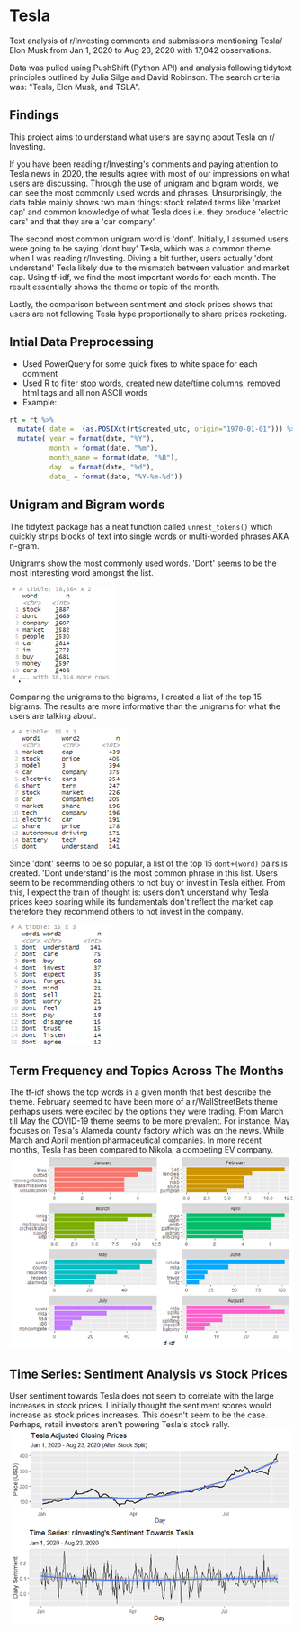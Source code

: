 # Tesla
Text analysis of r/Investing comments and submissions mentioning Tesla/ Elon Musk from Jan 1, 2020 to Aug 23, 2020 with 17,042 observations.

Data was pulled using PushShift (Python API) and analysis following tidytext principles outlined by Julia Silge and David Robinson. The search criteria was: "Tesla, Elon Musk, and TSLA". 

## Findings 
This project aims to understand what users are saying about Tesla on r/ Investing.

If you have been reading r/Investing's comments and paying attention to Tesla news in 2020, the results agree with most of our impressions on what users are discussing. Through the use of unigram and bigram words, we can see the most commonly used words and phrases. Unsurprisingly, the data table mainly shows two main things: stock related terms like 'market cap' and common knowledge of what Tesla does i.e. they produce 'electric cars' and that they are a 'car company'.

The second most common unigram word is 'dont'. Initially, I assumed users were going to be saying 'dont buy' Tesla, which was a common theme when I was reading r/Investing. Diving a bit further, users actually 'dont understand' Tesla likely due to the mismatch between valuation and market cap.
Using tf-idf, we find the most important words for each month. The result essentially shows the theme or topic of the month.

Lastly, the comparison between sentiment and stock prices shows that users are not following Tesla hype proportionally to share prices rocketing.

## Intial Data Preprocessing 
* Used PowerQuery for some quick fixes to white space for each comment
* Used R to filter stop words, created new date/time columns, removed html tags and all non ASCII words 
* Example: 

```R
rt = rt %>% 
  mutate( date =  (as.POSIXct(rt$created_utc, origin="1970-01-01"))) %>% 
  mutate( year = format(date, "%Y"),
          month = format(date, "%m"),
          month_name = format(date, "%B"),
          day  = format(date, "%d"),
          date_ = format(date, "%Y-%m-%d"))
 ```         

## Unigram and Bigram words
The tidytext package has a neat function called `unnest_tokens()` which quickly strips blocks of text into single words or multi-worded phrases AKA n-gram. 

Unigrams show the most commonly used words. 'Dont' seems to be the most interesting word amongst the list. 

![Unigram Words](https://github.com/ray165/tesla/blob/master/tesla_unigram.png)

Comparing the unigrams to the bigrams, I created a list of the top 15 bigrams. The results are more informative than the unigrams for what the users are talking about. 

![Bigram Words](https://github.com/ray165/tesla/blob/master/tesla_bigram.png)

Since 'dont' seems to be so popular, a list of the top 15 `dont+(word)` pairs is created. 'Dont understand' is the most common phrase in this list. Users seem to be recommending others to not buy or invest in Tesla either. From this, I expect the train of thought is: users don't understand why Tesla prices keep soaring while its fundamentals don't reflect the market cap therefore they recommend others to not invest in the company.

![Dont Phrases](https://github.com/ray165/tesla/blob/master/tesla_dont_words.png?raw=true)

## Term Frequency and Topics Across The Months
The tf-idf shows the top words in a given month that best describe the theme. February seemed to have been more of a r/WallStreetBets theme perhaps users were excited by the options they were trading. From March till May the COVID-19 theme seems to be more prevalent. For instance, May focuses on Tesla's Alameda county factory which was on the news. While March and April mention pharmaceutical companies. In more recent months, Tesla has been compared to Nikola, a competing EV company.
![Plot: tf-idf](https://github.com/ray165/tesla/blob/master/tesla_tf_idf.png)

## Time Series: Sentiment Analysis vs Stock Prices 
User sentiment towards Tesla does not seem to correlate with the large increases in stock prices. I initially thought the sentiment scores would increase as stock prices increases. This doesn't seem to be the case. Perhaps, retail investors aren't powering Tesla's stock rally. ![Plot: Stock Prices vs. Sentiment](https://github.com/ray165/tesla/blob/master/tesla_prices_sentiment.png)



